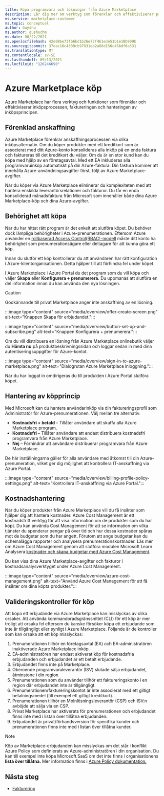 ```yaml
---
title: Köpa programvara och lösningar från Azure Marketplace
description: Lär dig mer om verktyg som förenklar och effektiviserar programvaruinköp och -hantering i Azure Marketplace.
ms.service: marketplace-customer
ms.topic: conceptual
author: Guyshu
ms.author: gushuchm
ms.date: 06/22/2021
ms.openlocfilehash: 42e08be73fb6bd1b26e75f461ede51b1e18b909b
ms.sourcegitcommit: 37eac16c4339cb97831eb2a86d156c45bdf6a531
ms.translationtype: MT
ms.contentlocale: sv-SE
ms.lasthandoff: 09/13/2021
ms.locfileid: "126246690"
---
```

# <a name="azure-marketplace-purchasing"></a>Azure Marketplace köp

Azure Marketplace har flera verktyg och funktioner som förenklar och effektiviserar inköpsprocessen, faktureringen och hanteringen av inköpsprincipen.

## <a name="simplified-procurement"></a>Förenklad anskaffning

Azure Marketplace förenklar anskaffningsprocessen via olika inköpsalternativ. Om du köper produkter med ett kreditkort som är associerat med ditt Azure-konto konsolideras alla inköp på en enda faktura och faktureras till det kreditkort du väljer. Om du är en stor kund kan du köpa med hjälp av en företagsavtal. Med ett EA inkluderas alla programvaruinköp automatiskt på din Azure-faktura. Din faktura kommer att innehålla Azure-användningsavgifter först, följt av Azure Marketplace-avgifter.

När du köper via Azure Marketplace eliminerar du komplexiteten med att hantera enskilda leverantörsrelationer och fakturor. Du får en enda konsoliderad månadsfaktura från Microsoft som innehåller både dina Azure Marketplace-köp och dina Azure-avgifter.

## <a name="permission-to-purchase"></a>Behörighet att köpa

När du har hittat rätt program är det enkelt att slutföra köpet. Du behöver dock lämpliga behörigheter i Azure-prenumerationen. Eftersom Azure använder en [rollbaserad Access Control(RBAC)-modell](/azure/role-based-access-control/overview) måste  ditt  konto ha behörighet som prenumerationsägare eller deltagare för att kunna göra ett köp.

Innan du slutför ett köp kontrollerar du att användaren har rätt konfiguration i Azure-klientorganisationen. Detta hjälper till att förhindra fel under köpet.

I Azure Marketplace i Azure Portal du det program som du vill köpa och väljer **Skapa** eller **Konfigurera + prenumerera.** Du uppmanas att slutföra en del information innan du kan använda den nya lösningen.

> [!CAUTION]
> Godkännande till privat Marketplace anger inte anskaffning av en lösning.

:::image type="content" source="media/overview/offer-create-screen.png" alt-text="Knappen Skapa för erbjudandet.":::

:::image type="content" source="media/overview/button-set-up-and-subscribe.png" alt-text="Knappen Konfigurera + prenumerera.":::

Om du vill distribuera en lösning från Azure Marketplace onlinebutik väljer du **Hämta nu** på produktbeskrivningssidan och loggar sedan in med dina autentiseringsuppgifter för Azure-kontot.

:::image type="content" source="media/overview/sign-in-to-azure-marketplace.png" alt-text="Dialogrutan Azure Marketplace inloggning.":::

När du har loggat in omdirigeras du till produkten i Azure Portal slutföra köpet.

## <a name="purchase-policy-management"></a>Hantering av köpprincip

Med Microsoft kan du hantera användarinköp via din faktureringsprofil som Administratör för Azure-prenumerationen. Välj mellan tre alternativ:

- **Kostnadsfri + betald** – Tillåter användare att skaffa alla Azure Marketplace program.
- **Kostnadsfri** – Tillåter användare att endast distribuera kostnadsfri programvara från Azure Marketplace.
- **Nej** – Förhindrar att användare distribuerar programvara från Azure Marketplace.

De här inställningarna gäller för alla användare med åtkomst till din Azure-prenumeration, vilket ger dig möjlighet att kontrollera IT-anskaffning via Azure Portal.

:::image type="content" source="media/overview/billing-profile-policy-settings.png" alt-text="Kontrollera IT-anskaffning via Azure Portal.":::

## <a name="cost-management"></a>Kostnadshantering

När du köper produkter från Azure Marketplace vill du få insikter som hjälper dig att hantera kostnader. Azure Cost Management är ett kostnadsfritt verktyg för att visa information om de produkter som du har köpt. Du kan använda Cost Management för att se information om vilka tjänster du spenderar pengar på över tid och hur dessa kostnader spåras mot de budgetar som du har angett. Förutom att ange budgetar kan du schemalägga rapporter och analysera prenumerationskostnader. Läs mer om Azure Cost Management genom att slutföra modulen Microsoft Learn Analysera [kostnader och skapa budgetar med Azure Cost Management](/learn/modules/analyze-costs-create-budgets-azure-cost-management/).

Du kan visa dina Azure Marketplace-avgifter och fakturor i kostnadsanalysverktyget under Azure Cost Management.

:::image type="content" source="media/overview/azure-cost-management.png" alt-text="Använd Azure Cost Management för att få insikter om dina köpta produkter.":::

## <a name="purchase-validation-checks"></a>Valideringskontroller för köp

Att köpa ett erbjudande via Azure Marketplace kan misslyckas av olika orsaker. Att använda kommandoradsgränssnittet (CLI) för ett köp är mer troligt att orsaka fel eftersom du kanske försöker köpa ett erbjudande som inte är tillgängligt eller synligt i Azure Marketplace. Följande är de kontroller som kan orsaka att ett köp misslyckas:

1. Prenumerationen tillhör en företagsavtal (EA) och EA-administratören inaktiverade Azure Marketplace inköp.
1. EA-administratören har endast aktiverat köp för kostnadsfria erbjudanden och erbjudandet är ett betalt erbjudande.
1. Erbjudandet finns inte på Marketplace.
1. Oberoende programvaruleverantör (ISV) slutade sälja erbjudandet, åtminstone i din region.
1. Prenumerationen som du använder tillhör ett faktureringskonto i en region där erbjudandet inte är tillgängligt.
1. Prenumerationen/faktureringskontot är inte associerat med ett giltigt betalningsmedel (till exempel ett giltigt kreditkort).
1. Prenumerationen tillhör en Molnlösningsleverantör (CSP) och ISV:n avböjde att sälja via en CSP.
1. Privat Marketplace har aktiverats för prenumerationen och erbjudandet finns inte med i listan över tillåtna erbjudanden.
1. Erbjudandet är privat/förhandsversion för specifika kunder och prenumerationen finns inte med i listan över tillåtna kunder.

> [!NOTE]
> Köp av Marketplace-erbjudanden kan misslyckas om det står i konflikt Azure Policy som definierats av Azure-administratören i din organisation. Du kan till exempel inte köpa Microsoft.SaaS om det inte finns i organisationens **lista över tillåtna.** Mer information finns i [Azure Policy dokumentation.](/azure/governance/policy/)

## <a name="next-steps"></a>Nästa steg

- [Fakturering](billing-invoicing.md)